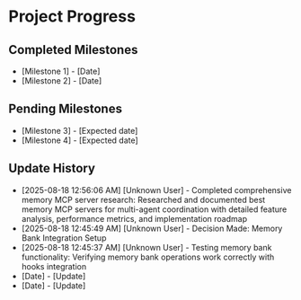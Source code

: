 # Project Progress

## Completed Milestones
- [Milestone 1] - [Date]
- [Milestone 2] - [Date]

## Pending Milestones
- [Milestone 3] - [Expected date]
- [Milestone 4] - [Expected date]

## Update History

- [2025-08-18 12:56:06 AM] [Unknown User] - Completed comprehensive memory MCP server research: Researched and documented best memory MCP servers for multi-agent coordination with detailed feature analysis, performance metrics, and implementation roadmap
- [2025-08-18 12:45:49 AM] [Unknown User] - Decision Made: Memory Bank Integration Setup
- [2025-08-18 12:45:37 AM] [Unknown User] - Testing memory bank functionality: Verifying memory bank operations work correctly with hooks integration
- [Date] - [Update]
- [Date] - [Update]
